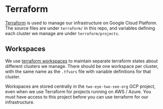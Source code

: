 # Terraform

[Terraform](https://www.terraform.io/) is used to manage our infrastructure
on Google Cloud Platform. The source files are under `terraform/` in this repo,
and variables defining each cluster we manage are under `terraform/projects`.

## Workspaces

We use [terraform workspaces](https://www.terraform.io/docs/language/state/workspaces.html)
to maintain separate terraform states about different clusters we manage.
There should be one workspace per cluster, with the same name as the `.tfvars`
file with variable definitions for that cluster.

Workspaces are stored centrally in the `two-eye-two-see-org` GCP project, even
when we use Terraform for projects running on AWS / Azure. You must have
access to this project before you can use terraform for our infrastructure.
